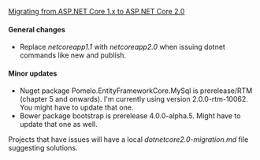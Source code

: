 [Migrating from ASP.NET Core 1.x to ASP.NET Core 2.0](https://docs.microsoft.com/en-us/aspnet/core/migration/1x-to-2x/)

#### General changes

* Replace _netcoreapp1.1_ with _netcoreapp2.0_ when issuing dotnet commands like new and publish.

#### Minor updates 
* Nuget package Pomelo.EntityFrameworkCore.MySql is prerelease/RTM (chapter 5 and onwards). I'm currently using version 2.0.0-rtm-10062. You might have to update that one.
* Bower package bootstrap is prerelease 4.0.0-alpha.5. Might have to update that one as well.

Projects that have issues will have a local _dotnetcore2.0-migration.md_ file suggesting solutions.